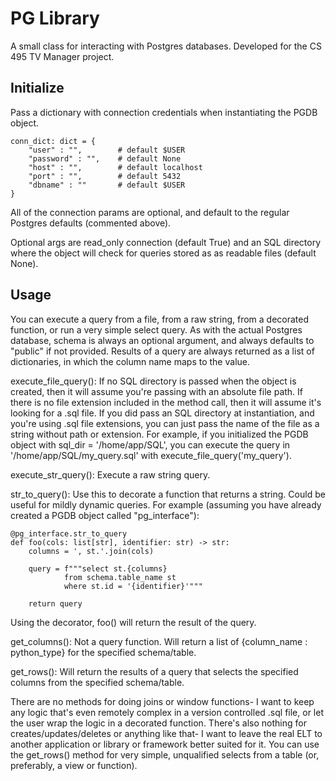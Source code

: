 # PG Library

A small class for interacting with Postgres databases. Developed for the CS 495 TV Manager project.

## Initialize

Pass a dictionary with connection credentials when instantiating the PGDB object.
```
conn_dict: dict = {
    "user" : "",        # default $USER
    "password" : "",    # default None
    "host" : "",        # default localhost
    "port" : "",        # default 5432
    "dbname" : ""       # default $USER
}
```
All of the connection params are optional, and default to the regular Postgres defaults (commented above).

Optional args are read_only connection (default True) and an SQL directory where the object will check for queries stored as as readable files (default None).


## Usage

You can execute a query from a file, from a raw string, from a decorated function, or run a very simple select query. As with the actual Postgres database, schema is always an optional argument, and always defaults to "public" if not provided. Results of a query are always returned as a list of dictionaries, in which the column name maps to the value.

execute_file_query(): If no SQL directory is passed when the object is created, then it will assume you're passing with an absolute file path. If there is no file extension included in the method call, then it will assume it's looking for a .sql file. If you did pass an SQL directory at instantiation, and you're using .sql file extensions, you can just pass the name of the file as a string without path or extension. For example, if you initialized the PGDB object with sql_dir = '/home/app/SQL', you can execute the query in '/home/app/SQL/my_query.sql' with execute_file_query('my_query').

execute_str_query(): Execute a raw string query.

str_to_query(): Use this to decorate a function that returns a string. Could be useful for mildly dynamic queries. For example (assuming you have already created a PGDB object called "pg_interface"):

```
@pg_interface.str_to_query
def foo(cols: list[str], identifier: str) -> str:
    columns = ', st.'.join(cols)

    query = f"""select st.{columns}
            from schema.table_name st
            where st.id = '{identifier}'"""
    
    return query
```

Using the decorator, foo() will return the result of the query.

get_columns(): Not a query function. Will return a list of {column_name : python_type} for the specified schema/table.

get_rows(): Will return the results of a query that selects the specified columns from the specified schema/table.


There are no methods for doing joins or window functions- I want to keep any logic that's even remotely complex in a version controlled .sql file, or let the user wrap the logic in a decorated function. There's also nothing for creates/updates/deletes or anything like that- I want to leave the real ELT to another application or library or framework better suited for it. You can use the get_rows() method for very simple, unqualified selects from a table (or, preferably, a view or function).